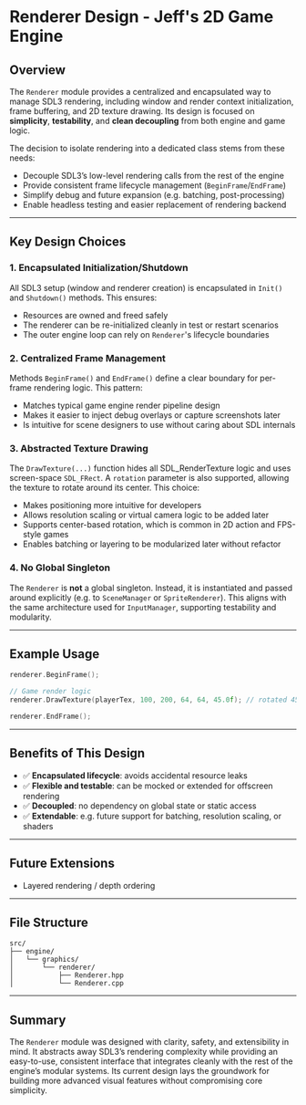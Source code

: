 # Renderer Design - Jeff's 2D Game Engine

## Overview

The `Renderer` module provides a centralized and encapsulated way to manage SDL3 rendering, including window and render context initialization, frame buffering, and 2D texture drawing. Its design is focused on **simplicity**, **testability**, and **clean decoupling** from both engine and game logic.

The decision to isolate rendering into a dedicated class stems from these needs:

* Decouple SDL3’s low-level rendering calls from the rest of the engine
* Provide consistent frame lifecycle management (`BeginFrame`/`EndFrame`)
* Simplify debug and future expansion (e.g. batching, post-processing)
* Enable headless testing and easier replacement of rendering backend

---

## Key Design Choices

### 1. **Encapsulated Initialization/Shutdown**

All SDL3 setup (window and renderer creation) is encapsulated in `Init()` and `Shutdown()` methods. This ensures:

* Resources are owned and freed safely
* The renderer can be re-initialized cleanly in test or restart scenarios
* The outer engine loop can rely on `Renderer`'s lifecycle boundaries

### 2. **Centralized Frame Management**

Methods `BeginFrame()` and `EndFrame()` define a clear boundary for per-frame rendering logic. This pattern:

* Matches typical game engine render pipeline design
* Makes it easier to inject debug overlays or capture screenshots later
* Is intuitive for scene designers to use without caring about SDL internals

### 3. **Abstracted Texture Drawing**

The `DrawTexture(...)` function hides all SDL\_RenderTexture logic and uses screen-space `SDL_FRect`. A `rotation` parameter is also supported, allowing the texture to rotate around its center. This choice:

* Makes positioning more intuitive for developers
* Allows resolution scaling or virtual camera logic to be added later
* Supports center-based rotation, which is common in 2D action and FPS-style games
* Enables batching or layering to be modularized later without refactor

### 4. **No Global Singleton**

The `Renderer` is **not** a global singleton. Instead, it is instantiated and passed around explicitly (e.g. to `SceneManager` or `SpriteRenderer`). This aligns with the same architecture used for `InputManager`, supporting testability and modularity.

---

## Example Usage

```cpp
renderer.BeginFrame();

// Game render logic
renderer.DrawTexture(playerTex, 100, 200, 64, 64, 45.0f); // rotated 45 degrees

renderer.EndFrame();
```

---

## Benefits of This Design

* ✅ **Encapsulated lifecycle**: avoids accidental resource leaks
* ✅ **Flexible and testable**: can be mocked or extended for offscreen rendering
* ✅ **Decoupled**: no dependency on global state or static access
* ✅ **Extendable**: e.g. future support for batching, resolution scaling, or shaders

---

## Future Extensions

* Layered rendering / depth ordering


---

## File Structure

```
src/
├── engine/
│   └── graphics/
│       └── renderer/
│           ├── Renderer.hpp
│           └── Renderer.cpp
```

---

## Summary

The `Renderer` module was designed with clarity, safety, and extensibility in mind. It abstracts away SDL3’s rendering complexity while providing an easy-to-use, consistent interface that integrates cleanly with the rest of the engine’s modular systems. Its current design lays the groundwork for building more advanced visual features without compromising core simplicity.
